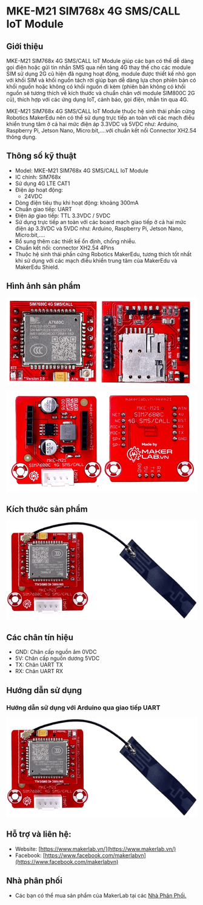 # MKE-M21 SIM768x 4G SMS/CALL IoT Module

## Giới thiệu

MKE-M21 SIM768x 4G SMS/CALL IoT Module giúp các bạn có thể dễ dàng gọi điện hoặc gửi tin nhắn SMS qua nền tảng 4G thay thế cho các module SIM sử dụng 2G cũ hiện đã ngưng hoạt động, module được thiết kế nhỏ gọn với khối SIM và khối nguồn tách rời giúp bạn dễ dàng lựa chọn phiên bản có khối nguồn hoặc không có khối nguồn đi kèm (phiên bản không có khối nguồn sẽ tương thích về kích thước và chuẩn chân với module SIM800C 2G cũ), thích hợp với các ứng dụng IoT, cảnh báo, gọi điện, nhắn tin qua 4G.

MKE-M21 SIM768x 4G SMS/CALL IoT Module thuộc hệ sinh thái phần cứng Robotics MakerEdu nên có thể sử dụng trực tiếp an toàn với các mạch điều khiển trung tâm ở cả hai mức điện áp 3.3VDC và 5VDC như: Arduino, Raspberry Pi, Jetson Nano, Micro:bit,....với chuẩn kết nối Connector XH2.54 thông dụng.

## Thông số kỹ thuật

- Model: MKE-M21 SIM768x 4G SMS/CALL IoT Module
- IC chính: SIM768x
- Sử dụng 4G LTE CAT1
- Điện áp hoạt động:
  - 24VDC
- Dòng điện tiêu thụ khi hoạt động: khoảng 300mA
- Chuẩn giao tiếp: UART
- Điện áp giao tiếp: TTL 3.3VDC / 5VDC
- Sử dụng trực tiếp an toàn với các board mạch giao tiếp ở cả hai mức điện áp 3.3VDC và 5VDC như: Arduino, Raspberry Pi, Jetson Nano, Micro:bit,....
- Bổ sung thêm các thiết kế ổn định, chống nhiễu.
- Chuẩn kết nối: connector XH2.54 4Pins
- Thuộc hệ sinh thái phần cứng Robotics MakerEdu, tương thích tốt nhất khi sử dụng với các mạch điều khiển trung tâm của MakerEdu và MakerEdu Shield.

## Hình ảnh sản phẩm

![MKE_M21_SIM768x](/image/sim768x1.png)

![MKE_M21_SIM768x](/image/sim768x2.png)

## Kích thước sản phẩm

![MKE_M21_SIM768x](/image/sim768x3.png)

## Các chân tín hiệu

- GND:	Chân cấp nguồn âm 0VDC
- 5V:	Chân cấp nguồn dương 5VDC
- TX: Chân UART TX
- RX: Chân UART RX

## Hướng dẫn sử dụng

### Hướng dẫn sử dụng với Arduino qua giao tiếp UART
[![MKE_M21_SIM768x](/image/sim768x3.png)](https://www.youtube.com/watch?v=4Q3aEIDNlz0)

## Hỗ trợ và liên hệ:

- Website: [https://www.makerlab.vn/](https://www.makerlab.vn/)
- Facebook: [https://www.facebook.com/makerlabvn](https://www.facebook.com/makerlabvn)

## Nhà phân phối

- Các bạn có thể mua sản phẩm của MakerLab tại các [Nhà Phân Phối.](https://www.makerlab.vn/distributor/)
